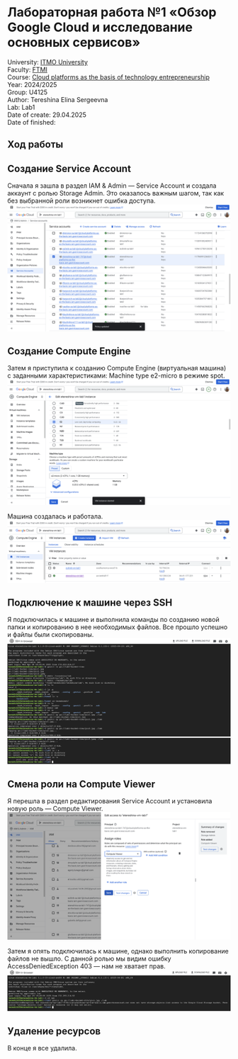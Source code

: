 # Лабораторная работа №1 «Обзор Google Cloud и исследование основных сервисов»  
University: [ITMO University](https://itmo.ru/ru/)  
Faculty: [FTMI](https://itmo.ru/ru/viewfaculty/87/fakultet_tehnologicheskogo_menedzhmenta_i_innovaciy.htm)  
Course: [Cloud platforms as the basis of technology entrepreneurship](https://itmo-ict-faculty.github.io/cloud-platforms-as-the-basis-of-technology-entrepreneurship/)  
Year: 2024/2025  
Group: U4125  
Author: Tereshina Elina Sergeevna  
Lab: Lab1  
Date of create: 29.04.2025  
Date of finished:  
## Ход работы  
## Создание Service Account  
Сначала я зашла в раздел IAM & Admin — Service Account и создала аккаунт с ролью Storage Admin. Это оказалось важным шагом, так как без выбранной роли возникнет ошибка доступа.  
![1](/img/1.1.png)  

## Создание Compute Engine  
Затем я приступила к созданию Compute Engine (виртуальная машина) с заданными характеристиками: Machine type e2-micro в режиме spot.  
![2](/img/1.2.png)  
  
Машина создалась и работала.
![3](/img/1.3.png)  
  
## Подключение к машине через SSH  
Я подключилась к машине и выполнила команды по созданию новой папки и копированию в нее необходимых файлов. Все прошло успешно и файлы были скопированы.  
![4](/img/1.4.png)  
![4](/img/1.5.png)  
  
## Смена роли на Compute Viewer  
Я перешла в раздел редактирования Service Account и установила новую роль —  Compute Viewer.  
![5](/img/1.6.png)  

Затем я опять подключилась к машине, однако выполнить копирование файлов не вышло. С данной ролью мы видим ошибку AccessDeniedException 403 — нам не хватает прав.  
![5](/img/1.7.png)  
  
## Удаление ресурсов  
В конце я все удалила.
